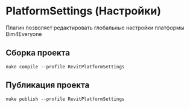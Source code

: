 # PlatformSettings (Настройки)

Плагин позволяет редактировать глобальные настройки платформы Bim4Everyone

## Сборка проекта

```
nuke compile --profile RevitPlatformSettings
```

## Публикация проекта

```
nuke publish --profile RevitPlatformSettings
```